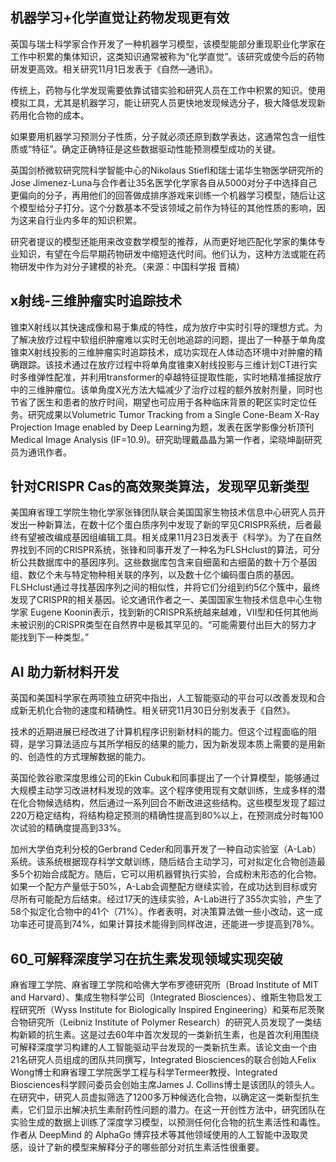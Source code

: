 ## 机器学习+化学直觉让药物发现更有效  
 
英国与瑞士科学家合作开发了一种机器学习模型，该模型能部分重现职业化学家在工作中积累的集体知识，这类知识通常被称为“化学直觉”。该研究或使今后的药物研发更高效。相关研究11月1日发表于《自然—通讯》。

传统上，药物与化学发现需要依靠试错实验和研究人员在工作中积累的知识。使用模拟工具，尤其是机器学习，能让研究人员更快地发现候选分子，极大降低发现新药用化合物的成本。

如果要用机器学习预测分子性质，分子就必须还原到数学表达，这通常包含一组性质或“特征”。确定正确特征是这些数据驱动性能预测模型成功的关键。

英国剑桥微软研究院科学智能中心的Nikolaus Stiefl和瑞士诺华生物医学研究所的Jose Jimenez-Luna与合作者让35名医学化学家各自从5000对分子中选择自己更偏向的分子，再用他们的回答做成排序游戏来训练一个机器学习模型，随后让这个模型给分子打分。这个分数基本不受该领域之前作为特征的其他性质的影响，因为这来自行业内多年的知识积累。

研究者提议的模型还能用来改变数学模型的推荐，从而更好地匹配化学家的集体专业知识，有望在今后早期药物研发中缩短迭代时间。他们认为，这种方法或能在药物研发中作为对分子建模的补充。（来源：中国科学报 晋楠）

## x射线-三维肿瘤实时追踪技术  
锥束X射线以其快速成像和易于集成的特性，成为放疗中实时引导的理想方式。为了解决放疗过程中软组织肿瘤难以实时无创地追踪的问题，提出了一种基于单角度锥束X射线投影的三维肿瘤实时追踪技术，成功实现在人体动态环境中对肿瘤的精确跟踪。该技术通过在放疗过程中将单角度锥束X射线投影与三维计划CT进行实时多维弹性配准，并利用transformer的卓越特征提取性能，实时地精准捕捉放疗中的三维肿瘤位。该单角度X光方法大幅减少了治疗过程的额外放射剂量，同时也节省了医生和患者的放疗时间，期望也可应用于各种临床背景的靶区实时定位任务。研究成果以Volumetric Tumor Tracking from a Single Cone-Beam X-Ray Projection Image enabled by Deep Learning为题，发表在医学影像分析顶刊Medical Image Analysis (IF=10.9)。研究助理戴晶晶为第一作者，梁晓坤副研究员为通讯作者。

## 针对CRISPR Cas的高效聚类算法，发现罕见新类型  
美国麻省理工学院生物化学家张锋团队联合美国国家生物技术信息中心研究人员开发出一种新算法，在数十亿个蛋白质序列中发现了新的罕见CRISPR系统，后者最终有望被改编成基因组编辑工具。相关成果11月23日发表于《科学》。为了在自然界找到不同的CRISPR系统，张锋和同事开发了一种名为FLSHclust的算法，可分析公共数据库中的基因序列。这些数据库包含来自细菌和古细菌的数十万个基因组、数亿个未与特定物种相关联的序列，以及数十亿个编码蛋白质的基因。FLSHclust通过寻找基因序列之间的相似性，并将它们分组到约5亿个簇中，最终发现了CRISPR的相关基因。论文通讯作者之一、美国国家生物技术信息中心生物学家 Eugene Koonin表示，找到新的CRISPR系统越来越难，VII型和任何其他尚未被识别的CRISPR类型在自然界中是极其罕见的。“可能需要付出巨大的努力才能找到下一种类型。”  


## AI 助力新材料开发  
英国和美国科学家在两项独立研究中指出，人工智能驱动的平台可以改善发现和合成新无机化合物的速度和精确性。相关研究11月30日分别发表于《自然》。  

技术的近期进展已经改进了计算机程序识别新材料的能力。但这个过程面临的阻碍，是学习算法适应与其所学相反的结果的能力，因为新发现本质上需要的是用新的、创造性的方式理解数据的能力。  

英国伦敦谷歌深度思维公司的Ekin Cubuk和同事提出了一个计算模型，能够通过大规模主动学习改进材料发现的效率。这个程序使用现有文献训练，生成多样的潜在化合物候选结构，然后通过一系列回合不断改进这些结构。这些模型发现了超过220万稳定结构，将结构稳定预测的精确性提高到80%以上，在预测成分时每100次试验的精确度提高到33%。  

加州大学伯克利分校的Gerbrand Ceder和同事开发了一种自动实验室（A-Lab）系统。该系统根据现存科学文献训练，随后结合主动学习，可对拟定化合物创造最多5个初始合成配方。随后，它可以用机器臂执行实验，合成粉末形态的化合物。如果一个配方产量低于50%，A-Lab会调整配方继续实验，在成功达到目标或穷尽所有可能配方后结束。经过17天的连续实验，A-Lab进行了355次实验，产生了58个拟定化合物中的41个（71%）。作者表明，对决策算法做一些小改动，这一成功率还可提高到74%，如果计算技术能得到同样改进，还能进一步提高到78%。

## 60_可解释深度学习在抗生素发现领域实现突破
麻省理工学院、麻省理工学院和哈佛大学布罗德研究所（Broad Institute of MIT and Harvard）、集成生物科学公司（Integrated Biosciences）、维斯生物启发工程研究所（Wyss Institute for Biologically Inspired Engineering）和莱布尼茨聚合物研究所（Leibniz Institute of Polymer Research）的研究人员发现了一类结构新颖的抗生素。这是过去60年中首次发现的一类新抗生素，也是首次利用围绕可解释深度学习构建的人工智能驱动平台发现的一类新抗生素。该论文由一个由21名研究人员组成的团队共同撰写，Integrated Biosciences的联合创始人Felix Wong博士和麻省理工学院医学工程与科学Termeer教授、Integrated Biosciences科学顾问委员会创始主席James J. Collins博士是该团队的领头人。  
在研究中，研究人员虚拟筛选了1200多万种候选化合物，以确定这一类新型抗生素，它们显示出解决抗生素耐药性问题的潜力。在这一开创性方法中，研究团队在实验生成的数据上训练了深度学习模型，以预测任何化合物的抗生素活性和毒性。作者从 DeepMind 的 AlphaGo 博弈技术等其他领域使用的人工智能中汲取灵感，设计了新的模型来解释分子的哪些部分对抗生素活性很重要。  
